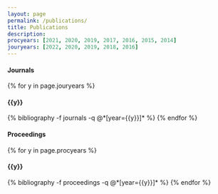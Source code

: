 ```yaml
---
layout: page
permalink: /publications/
title: Publications
description: 
procyears: [2021, 2020, 2019, 2017, 2016, 2015, 2014]
jouryears: [2022, 2020, 2019, 2018, 2016]
---
```


<h4>Journals</h4>
{% for y in page.jouryears %}
  <h4 class="year">{{y}}</h4>
  {% bibliography -f journals -q @*[year={{y}}]* %}
{% endfor %}

<h4>Proceedings</h4>
{% for y in page.procyears %}
  <h4 class="year">{{y}}</h4>
  {% bibliography -f proceedings -q @*[year={{y}}]* %}
{% endfor %}

